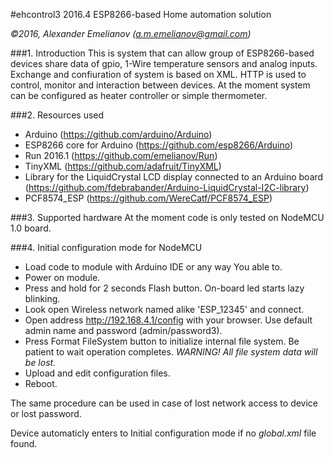 #ehcontrol3 2016.4
ESP8266-based Home automation solution

*&copy;2016, Alexander Emelianov (a.m.emelianov@gmail.com)*

###1. Introduction
This is system that can allow group of ESP8266-based devices share data of gpio, 1-Wire temperature sensors and analog inputs. Exchange and confiuration of system is based on XML. HTTP is used to control, monitor and interaction between devices.
At the moment system can be configured as heater controller or simple thermometer.

###2. Resources used
* Arduino (https://github.com/arduino/Arduino)
* ESP8266 core for Arduino (https://github.com/esp8266/Arduino)
* Run 2016.1 (https://github.com/emelianov/Run)
* TinyXML (https://github.com/adafruit/TinyXML)
* Library for the LiquidCrystal LCD display connected to an Arduino board (https://github.com/fdebrabander/Arduino-LiquidCrystal-I2C-library)
* PCF8574_ESP (https://github.com/WereCatf/PCF8574_ESP)

###3. Supported hardware
At the moment code is only tested on NodeMCU 1.0 board.

###4. Initial configuration mode for NodeMCU
* Load code to module with Arduino IDE or any way You able to.
* Power on module.
* Press and hold for 2 seconds Flash button. On-board led starts lazy blinking.
* Look open Wireless network named alike 'ESP_12345' and connect.
* Open address http://192.168.4.1/config with your browser. Use default admin name and password (admin/password3).
* Press Format FileSystem button to initialize internal file system. Be patient to wait operation completes.
*WARNING! All file system data will be lost.*
* Upload and edit configuration files.
* Reboot.

The same procedure can be used in case of lost network access to device or lost password.

Device automaticly enters to Initial configuration mode if no *global.xml* file found.